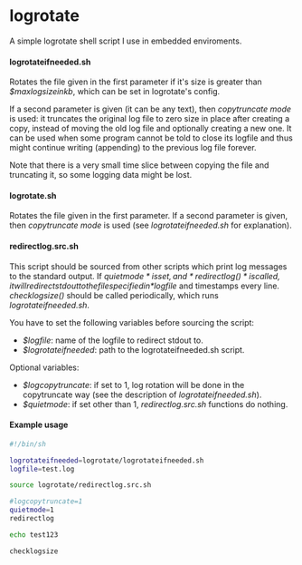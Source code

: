 logrotate
=========

A simple logrotate shell script I use in embedded enviroments.

#### logrotateifneeded.sh
Rotates the file given in the first parameter if it's size is greater than
*$maxlogsizeinkb*, which can be set in logrotate's config.

If a second parameter is given (it can be any text), then *copytruncate mode*
is used: it truncates the original log file to zero size in place after
creating a copy, instead of moving the old log file and optionally creating
a new one. It can be used when some program cannot be told to close its
logfile and thus might continue writing (appending) to the previous log file
forever.

Note that there is a very small time slice between copying the file and
truncating it, so some logging data might be lost.

#### logrotate.sh
Rotates the file given in the first parameter. If a second parameter is given,
then *copytruncate mode* is used (see *logrotateifneeded.sh* for explanation).

#### redirectlog.src.sh
This script should be sourced from other scripts which print log messages to
the standard output. If *$quietmode* is set, and *redirectlog()* is called, it
will redirect stdout to the file specified in *$logfile* and timestamps every
line. *checklogsize()* should be called periodically, which runs
*logrotateifneeded.sh*.

You have to set the following variables before sourcing the script:

- *$logfile*: name of the logfile to redirect stdout to.
- *$logrotateifneeded*: path to the logrotateifneeded.sh script.

Optional variables:

- *$logcopytruncate*: if set to 1, log rotation will be done in the copytruncate
way (see the description of *logrotateifneeded.sh*).
- *$quietmode*: if set other than 1, *redirectlog.src.sh* functions do nothing.

#### Example usage
```bash
#!/bin/sh

logrotateifneeded=logrotate/logrotateifneeded.sh
logfile=test.log

source logrotate/redirectlog.src.sh

#logcopytruncate=1
quietmode=1
redirectlog

echo test123

checklogsize
```
